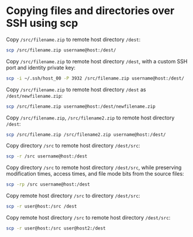 # Copying files and directories over SSH using scp

Copy `/src/filename.zip` to remote host directory `/dest`:

```sh
scp /src/filename.zip username@host:/dest/
```

Copy `/src/filename.zip` to remote host directory `/dest`, with a custom SSH port and identity private key:

```sh
scp -i ~/.ssh/host_00 -P 3932 /src/filename.zip username@host:/dest/
```

Copy `/src/filename.zip` to remote host directory `/dest` as `/dest/newfilename.zip`:

```sh
scp /src/filename.zip username@host:/dest/newfilename.zip
```

Copy `/src/filename.zip`, `/src/filename2.zip` to remote host directory `/dest`:

```sh
scp /src/filename.zip /src/filename2.zip username@host:/dest/
```

Copy directory `/src` to remote host directory `/dest/src`:

```sh
scp -r /src username@host:/dest
```

Copy directory `/src` to remote host directory `/dest/src`, while preserving modification times, access times, and file mode bits from the source files:

```sh
scp -rp /src username@host:/dest
```

Copy remote host directory `/src` to directory `/dest/src`:

```sh
scp -r user@host:/src /dest
```

Copy remote host directory `/src` to remote host directory `/dest/src`:

```sh
scp -r user@host:/src user@host2:/dest
```
